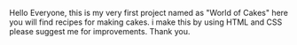 Hello Everyone,
this is my very first project named as "World of Cakes" here you will find recipes for making cakes.
i make this by using HTML and CSS
please suggest me for improvements.
Thank you.
